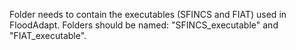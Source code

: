 Folder needs to contain the executables (SFINCS and FIAT) used in FloodAdapt. Folders should be named: "SFINCS_executable" and "FIAT_executable".